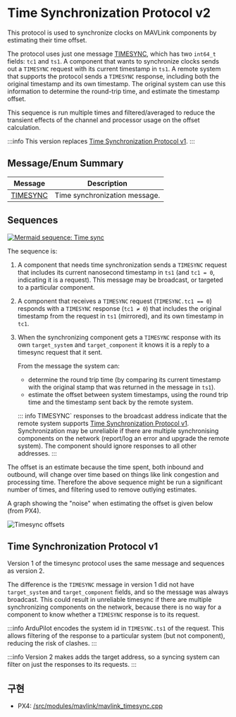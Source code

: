 # Time Synchronization Protocol v2

This protocol is used to synchronize clocks on MAVLink components by estimating their time offset.

The protocol uses just one message [TIMESYNC](#TIMESYNC), which has two `int64_t` fields: `tc1` and `ts1`.
A component that wants to synchronize clocks sends out a `TIMESYNC` request with its current timestamp in `ts1`.
A remote system that supports the protocol sends a `TIMESYNC` response, including both the original timestamp and its own timestamp.
The original system can use this information to determine the round-trip time, and estimate the timestamp offset.

This sequence is run multiple times and filtered/averaged to reduce the transient effects of the channel and processor usage on the offset calculation.

:::info
This version replaces [Time Synchronization Protocol v1](#time-synchronization-protocol-v1).
:::

## Message/Enum Summary

| Message                                                         | Description                                   |
| --------------------------------------------------------------- | --------------------------------------------- |
| <a id="TIMESYNC"></a>[TIMESYNC](../messages/common.md#TIMESYNC) | Time synchronization message. |

## Sequences

[![Mermaid sequence: Time sync](https://mermaid.ink/img/pako:eNqFkT1PwzAQhv_KyVMrpYiuQe1SOjDQJSxIWQ77UiwldjifQajqf-eCwwAZ8OL7et_H8l2MjY5MbRK9ZQqW7j2eGYe7NoCeEVm89SMGgUPvKciy3hC_E5f6KQpB1HSerkqzhqeHx2PzfDoAT5wksHrhiM6ihpFBkM8k5NbFpog3-_1CvhK73d1WIGm7C_Fj_RdbBFUx-IVNYwyJ1GBGgcSZM5sU6UapC_U3VXGFW9o3Gv6HLzdY7G3uUSgBxxwUzX4E8QMBaqbf4QecnhS7LpF-sanMQDygd7qZywRpjbzSQK2pNXTUYe6lNW246mgenaqPzktkU3fYJ6oMZonNZ7CmFs70MzRvd566fgHVwK12)](https://mermaid-js.github.io/mermaid-live-editor/edit#pako:eNqFkT1PwzAQhv_KyVMrpYiuQe1SOjDQJSxIWQ77UiwldjifQajqf-eCwwAZ8OL7et_H8l2MjY5MbRK9ZQqW7j2eGYe7NoCeEVm89SMGgUPvKciy3hC_E5f6KQpB1HSerkqzhqeHx2PzfDoAT5wksHrhiM6ihpFBkM8k5NbFpog3-_1CvhK73d1WIGm7C_Fj_RdbBFUx-IVNYwyJ1GBGgcSZM5sU6UapC_U3VXGFW9o3Gv6HLzdY7G3uUSgBxxwUzX4E8QMBaqbf4QecnhS7LpF-sanMQDygd7qZywRpjbzSQK2pNXTUYe6lNW246mgenaqPzktkU3fYJ6oMZonNZ7CmFs70MzRvd566fgHVwK12)

The sequence is:

1. A component that needs time synchronization sends a `TIMESYNC` request that includes its current nanosecond timestamp in `ts1` (and `tc1 = 0`, indicating it is a request).
   This message may be broadcast, or targeted to a particular component.
2. A component that receives a `TIMESYNC` request (`TIMESYNC.tc1 == 0`) responds with a `TIMESYNC` response (`tc1 ≠ 0`) that includes the original timestamp from the request in `ts1` (mirrored), and its own timestamp in `tc1`.
3. When the synchronizing component gets a `TIMESYNC` response with its own `target_system` and `target_component` it knows it is a reply to a timesync request that it sent.

   From the message the system can:

   - determine the round trip time (by comparing its current timestamp with the original stamp that was returned in the message in `ts1`).
   - estimate the offset between system timestamps, using the round trip time and the timestamp sent back by the remote system.

   ::: info
   TIMESYNC\` responses to the broadcast address indicate that the remote system supports [Time Synchronization Protocol v1](#time-synchronization-protocol-v1).
   Synchronization may be unreliable if there are multiple synchronising components on the network (report/log an error and upgrade the remote system).
   The component should ignore responses to all other addresses.
   :::

The offset is an estimate because the time spent, both inbound and outbound, will change over time based on things like link congestion and processing time.
Therefore the above sequence might be run a significant number of times, and filtering used to remove outlying estimates.

A graph showing the "noise" when estimating the offset is given below (from PX4).

![Timesync offsets](../../assets/protocols/timesync/timesync_offsets_graph.png)

## Time Synchronization Protocol v1

Version 1 of the timesync protocol uses the same message and sequences as version 2.

The difference is the `TIMESYNC` message in version 1 did not have `target_system` and `target_component` fields, and so the message was always broadcast.
This could result in unreliable timesync if there are multiple synchronizing components on the network, because there is no way for a component to know whether a `TIMESYNC` response is to its request.

:::info
ArduPilot encodes the system id in `TIMESYNC.ts1` of the request.
This allows filtering of the response to a particular system (but not component), reducing the risk of clashes.
:::

:::info
Version 2 makes adds the target address, so a syncing system can filter on just the responses to its requests.
:::

## 구현

- PX4: [/src/modules/mavlink/mavlink_timesync.cpp](https://github.com/PX4/PX4-Autopilot/blob/master/src/modules/mavlink/mavlink_timesync.cpp)
